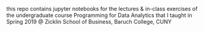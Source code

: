 this repo contains jupyter notebooks for the lectures & in-class exercises of
the undergraduate course Programming for Data Analytics that I taught in Spring 2019 @ Zicklin School of Business, Baruch
College, CUNY
